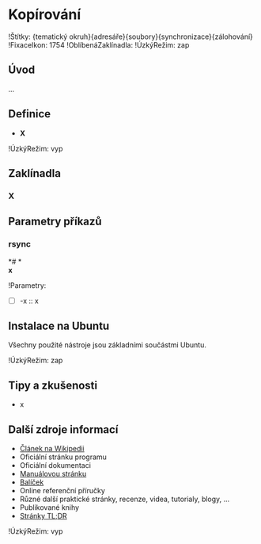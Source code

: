 <!--

Linux Kniha kouzel, podkapitola Soubory a adresáře / Kopírování
Copyright (c) 2020 Singularis <singularis@volny.cz>

Toto dílo je dílem svobodné kultury; můžete ho šířit a modifikovat pod
podmínkami licence Creative Commons Attribution-ShareAlike 4.0 International
vydané neziskovou organizací Creative Commons. Text licence je přiložený
k tomuto projektu nebo ho můžete najít na webové adrese:

https://creativecommons.org/licenses/by-sa/4.0/

-->
<!--
Poznámky:

⊨
-->

# Kopírování

!Štítky: {tematický okruh}{adresáře}{soubory}{synchronizace}{zálohování}
!FixaceIkon: 1754
!OblíbenáZaklínadla:
!ÚzkýRežim: zap

## Úvod

...

## Definice

* **X**

!ÚzkýRežim: vyp

## Zaklínadla

### X

## Parametry příkazů

### rsync

*# *<br>
**x**

!Parametry:

* ☐ -x :: x

## Instalace na Ubuntu

Všechny použité nástroje jsou základními součástmi Ubuntu.

<!--
## Ukázka
![ve výstavbě](../obrázky/ve-výstavbě.png)
-->

!ÚzkýRežim: zap

## Tipy a zkušenosti

* x

## Další zdroje informací

* [Článek na Wikipedii](https://cs.wikipedia.org/wiki/Hlavn%C3%AD_strana)
* Oficiální stránku programu
* Oficiální dokumentaci
* [Manuálovou stránku](http://manpages.ubuntu.com/)
* [Balíček](https://packages.ubuntu.com/)
* Online referenční příručky
* Různé další praktické stránky, recenze, videa, tutorialy, blogy, ...
* Publikované knihy
* [Stránky TL;DR](https://github.com/tldr-pages/tldr/tree/master/pages/common)

!ÚzkýRežim: vyp
